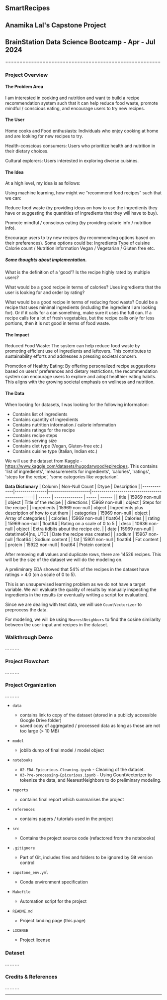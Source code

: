 ## SmartRecipes
## Anamika Lal's Capstone Project
## BrainStation Data Science Bootcamp - Apr - Jul 2024
======================================================

### Project Overview

#### The Problem Area
I am interested in cooking and nutrition and want to build a recipe recommendation system such that it can help reduce food waste, promote mindful / conscious eating, and encourage users to try new recipes.

#### The User
Home cooks and Food enthusiasts: Individuals who enjoy cooking at home and are looking for new recipes to try.

Health-conscious consumers: Users who prioritize health and nutrition in their dietary choices.

Cultural explorers: Users interested in exploring diverse cuisines.

#### The Idea
At a high level, my idea is as follows:

Using machine learning, how might we “recommend food recipes” such that we can:

Reduce food waste (by providing ideas on how to use the ingredients they have or suggesting the quantities of ingredients that they will have to buy).

Promote mindful / conscious eating (by providing calorie info / nutrition info).

Encourage users to try new recipes (by recommending options based on their preferences). Some options could be:
Ingredients
Type of cuisine
Calorie count / Nutrition information
Vegan / Vegetarian / Gluten free etc.

##### Some thoughts about implementation.

What is the definition of a 'good'? Is the recipe highly rated by multiple users?

What would be a good recipe in terms of calories? Uses ingredients that the user is looking for and order by rating?

What would be a good recipe in terms of reducing food waste?
Could be a recipe that uses minimal ingredients (including the ingredient I am looking for).
Or if it calls for a can something, make sure it uses the full can.
If a recipe calls for a lot of fresh vegetables, but the recipe calls only for less portions, then it is not good in terms of food waste.


#### The Impact

Reduced Food Waste: The system can help reduce food waste by promoting efficient use of ingredients and leftovers. This contributes to sustainability efforts and addresses a pressing societal concern.

Promotion of Healthy Eating: By offering personalized recipe suggestions based on users' preferences and dietary restrictions, the recommendation system can encourage users to explore and adopt healthier eating habits. This aligns with the growing societal emphasis on wellness and nutrition.

#### The Data
When looking for datasets, I was looking for the following information:
- Contains list of ingredients
- Contains quantity of ingredients
- Contains nutrition information / calorie information
- Contains ratings for the recipe
- Contains recipe steps
- Contains serving size
- Contains diet type (Vegan, Gluten-free etc.)
- Contains cuisine type (Italian, Indian etc.)

We will use the dataset from Kaggle - https://www.kaggle.com/datasets/hugodarwood/epirecipes.
This contains 'list of ingredients', 'measurements for ingredients', 'calories', 'ratings', 'steps for the recipe', 'some categories like vegetarian'.

**Data Dictionary**
| Column      | Non-Null Count | Dtype               | Description                                     |
|-------------|----------------|---------------------|-------------------------------------------------|
| ------      | -------------- | -----               | ------                                          |
| title       | 15969 non-null | object              | Title of the recipe                             |
| directions  | 15969 non-null | object              | Steps for the recipe                            |
| ingredients | 15969 non-null | object              | Ingredients plus description of how to cut them |
| categories  | 15969 non-null | object              | Array of categories                             |
| calories    | 15969 non-null | float64             | Calories                                        |
| rating      | 15969 non-null | float64             | Rating on a scale of 0 to 5                     |
| desc        | 10636 non-null | object              | Extra tidbits about the recipe etc.             |
| date        | 15969 non-null | datetime64[ns, UTC] | Date the recipe was created                     |
| sodium      | 15967 non-null | float64             | Sodium content                                  |
| fat         | 15901 non-null | float64             | Fat content                                     |
| protein     | 15922 non-null | float64             | Protein content                                 |


After removing null values and duplicate rows, there are 14526 recipes. This will be the size of the dataset we will do the modeling on.

A preliminary EDA showed that 54% of the recipes in the dataset have ratings > 4.0 (on a scale of 0 to 5).

This is an unsupervised learning problem as we do not have a target variable. We will evaluate the quality of results by manually inspecting the ingredients in the results (or eventually writing a script for evaluation).

Since we are dealing with text data, we will use `CountVectorizer` to preprocess the data.

For modeling, we will be using `NearestNeighbors` to find the cosine similarity between the user input and recipes in the dataset.

### Walkthrough Demo

...
...
...

### Project Flowchart

...
...
...

### Project Organization

...
...
...

* `data`
    - contains link to copy of the dataset (stored in a publicly accessible Google Drive folder)
    - saved copy of aggregated / processed data as long as those are not too large (> 10 MB)

* `model`
    - joblib dump of final model / model object

* `notebooks`
    - `02-EDA-Epicurious-Cleaning.ipynb` - Cleaning of the dataset.
    - `03-Pre-processing-Epicurious.ipynb` - Using CountVectorizer to tokenize the data, and NearestNeighbors to do preliminary modeling.

* `reports`
    - contains final report which summarises the project

* `references`
    - contains papers / tutorials used in the project

* `src`
    - Contains the project source code (refactored from the notebooks)

* `.gitignore`
    - Part of Git, includes files and folders to be ignored by Git version control

* `capstone_env.yml`
    - Conda environment specification

* `Makefile`
    - Automation script for the project

* `README.md`
    - Project landing page (this page)

* `LICENSE`
    - Project license

### Dataset

...
...
...

### Credits & References

...
...
...

--------
